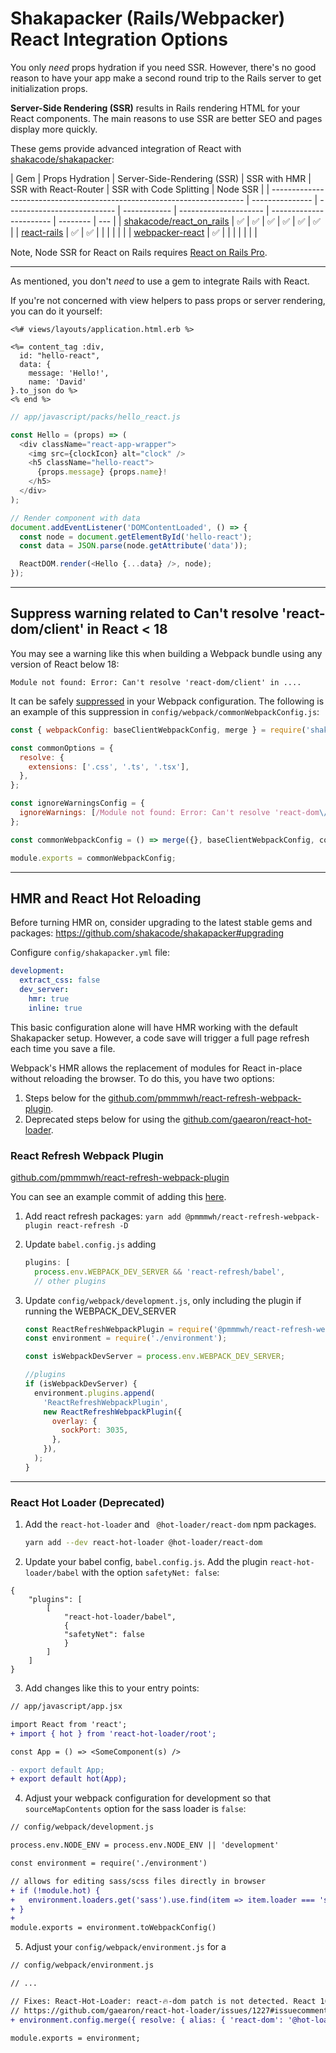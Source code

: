 # Shakapacker (Rails/Webpacker) React Integration Options

You only _need_ props hydration if you need SSR. However, there's no good reason to
have your app make a second round trip to the Rails server to get initialization props.

**Server-Side Rendering (SSR)** results in Rails rendering HTML for your React components. The main reasons to use SSR are better SEO and pages display more quickly.

These gems provide advanced integration of React with [shakacode/shakapacker](https://github.com/shakacode/shakapacker):

| Gem                                                                     | Props Hydration | Server-Side-Rendering (SSR) | SSR with HMR | SSR with React-Router | SSR with Code Splitting | Node SSR |
| ----------------------------------------------------------------------- | --------------- | --------------------------- | ------------ | --------------------- | ----------------------- | -------- | --- |
| [shakacode/react_on_rails](https://github.com/shakacode/react_on_rails) | ✅              | ✅                          | ✅           | ✅                    | ✅                      | ✅       |
| [react-rails](https://github.com/reactjs/react-rails)                   | ✅              | ✅                          |              |                       |                         |          |     |
| [webpacker-react](https://github.com/renchap/webpacker-react)           | ✅              |                             |              |                       |                         |          |     |

Note, Node SSR for React on Rails requires [React on Rails Pro](https://www.shakacode.com/react-on-rails-pro/).

---

As mentioned, you don't _need_ to use a gem to integrate Rails with React.

If you're not concerned with view helpers to pass props or server rendering, you can do it yourself:

```erb
<%# views/layouts/application.html.erb %>

<%= content_tag :div,
  id: "hello-react",
  data: {
    message: 'Hello!',
    name: 'David'
}.to_json do %>
<% end %>
```

```js
// app/javascript/packs/hello_react.js

const Hello = (props) => (
  <div className="react-app-wrapper">
    <img src={clockIcon} alt="clock" />
    <h5 className="hello-react">
      {props.message} {props.name}!
    </h5>
  </div>
);

// Render component with data
document.addEventListener('DOMContentLoaded', () => {
  const node = document.getElementById('hello-react');
  const data = JSON.parse(node.getAttribute('data'));

  ReactDOM.render(<Hello {...data} />, node);
});
```

---

## Suppress warning related to Can't resolve 'react-dom/client' in React < 18

You may see a warning like this when building a Webpack bundle using any version of React below 18:

```
Module not found: Error: Can't resolve 'react-dom/client' in ....
```

It can be safely [suppressed](https://webpack.js.org/configuration/other-options/#ignorewarnings) in your Webpack configuration. The following is an example of this suppression in `config/webpack/commonWebpackConfig.js`:

```js
const { webpackConfig: baseClientWebpackConfig, merge } = require('shakapacker');

const commonOptions = {
  resolve: {
    extensions: ['.css', '.ts', '.tsx'],
  },
};

const ignoreWarningsConfig = {
  ignoreWarnings: [/Module not found: Error: Can't resolve 'react-dom\/client'/],
};

const commonWebpackConfig = () => merge({}, baseClientWebpackConfig, commonOptions, ignoreWarningsConfig);

module.exports = commonWebpackConfig;
```

---

## HMR and React Hot Reloading

Before turning HMR on, consider upgrading to the latest stable gems and packages:
https://github.com/shakacode/shakapacker#upgrading

Configure `config/shakapacker.yml` file:

```yaml
development:
  extract_css: false
  dev_server:
    hmr: true
    inline: true
```

This basic configuration alone will have HMR working with the default Shakapacker setup. However, a code save will trigger a full page refresh each time you save a file.

Webpack's HMR allows the replacement of modules for React in-place without reloading the browser. To do this, you have two options:

1. Steps below for the [github.com/pmmmwh/react-refresh-webpack-plugin](https://github.com/pmmmwh/react-refresh-webpack-plugin).
1. Deprecated steps below for using the [github.com/gaearon/react-hot-loader](https://github.com/gaearon/react-hot-loader).

### React Refresh Webpack Plugin

[github.com/pmmmwh/react-refresh-webpack-plugin](https://github.com/pmmmwh/react-refresh-webpack-plugin)

You can see an example commit of adding this [here](https://github.com/shakacode/react_on_rails_demo_ssr_hmr/commit/7e53803fce7034f5ecff335db1f400a5743a87e7).

1. Add react refresh packages:
   `yarn add @pmmmwh/react-refresh-webpack-plugin react-refresh -D`
2. Update `babel.config.js` adding
   ```js
   plugins: [
     process.env.WEBPACK_DEV_SERVER && 'react-refresh/babel',
     // other plugins
   ```
3. Update `config/webpack/development.js`, only including the plugin if running the WEBPACK_DEV_SERVER

   ```js
   const ReactRefreshWebpackPlugin = require('@pmmmwh/react-refresh-webpack-plugin');
   const environment = require('./environment');

   const isWebpackDevServer = process.env.WEBPACK_DEV_SERVER;

   //plugins
   if (isWebpackDevServer) {
     environment.plugins.append(
       'ReactRefreshWebpackPlugin',
       new ReactRefreshWebpackPlugin({
         overlay: {
           sockPort: 3035,
         },
       }),
     );
   }
   ```

---

### React Hot Loader (Deprecated)

1. Add the `react-hot-loader` and ` @hot-loader/react-dom` npm packages.

   ```sh
   yarn add --dev react-hot-loader @hot-loader/react-dom
   ```

2. Update your babel config, `babel.config.js`. Add the plugin `react-hot-loader/babel`
   with the option `safetyNet: false`:

```
{
    "plugins": [
        [
            "react-hot-loader/babel",
            {
            "safetyNet": false
            }
        ]
    ]
}
```

3. Add changes like this to your entry points:

```diff
// app/javascript/app.jsx

import React from 'react';
+ import { hot } from 'react-hot-loader/root';

const App = () => <SomeComponent(s) />

- export default App;
+ export default hot(App);
```

4. Adjust your webpack configuration for development so that `sourceMapContents` option for the sass
   loader is `false`:

```diff
// config/webpack/development.js

process.env.NODE_ENV = process.env.NODE_ENV || 'development'

const environment = require('./environment')

// allows for editing sass/scss files directly in browser
+ if (!module.hot) {
+   environment.loaders.get('sass').use.find(item => item.loader === 'sass-loader').options.sourceMapContents = false
+ }
+
module.exports = environment.toWebpackConfig()
```

5. Adjust your `config/webpack/environment.js` for a

```diff
// config/webpack/environment.js

// ...

// Fixes: React-Hot-Loader: react-🔥-dom patch is not detected. React 16.6+ features may not work.
// https://github.com/gaearon/react-hot-loader/issues/1227#issuecomment-482139583
+ environment.config.merge({ resolve: { alias: { 'react-dom': '@hot-loader/react-dom' } } });

module.exports = environment;
```
